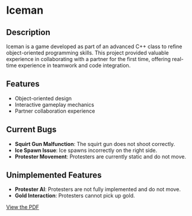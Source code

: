 # Iceman

## Description

Iceman is a game developed as part of an advanced C++ class to refine object-oriented programming skills. This project provided valuable experience in collaborating with a partner for the first time, offering real-time experience in teamwork and code integration.

## Features

- Object-oriented design
- Interactive gameplay mechanics
- Partner collaboration experience

## Current Bugs

- **Squirt Gun Malfunction**: The squirt gun does not shoot correctly.
- **Ice Spawn Issue**: Ice spawns incorrectly on the right side.
- **Protester Movement**: Protesters are currently static and do not move.

## Unimplemented Features

- **Protester AI**: Protesters are not fully implemented and do not move.
- **Gold Interaction**: Protesters cannot pick up gold.


[View the PDF](IceMan.pdf)
